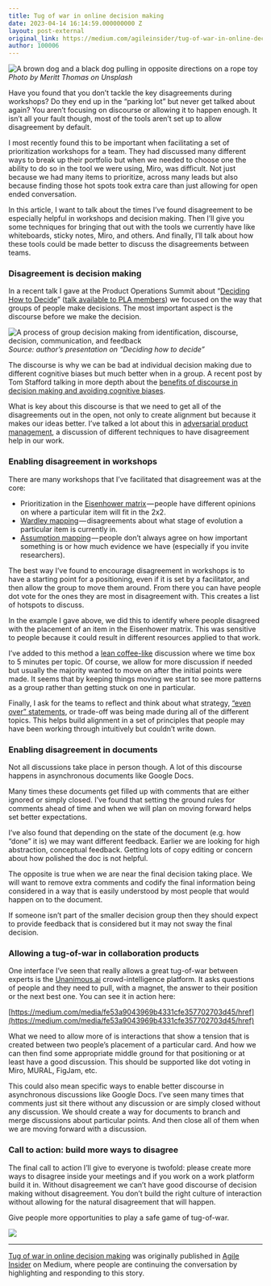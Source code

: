 ```yaml
---
title: Tug of war in online decision making
date: 2023-04-14 16:14:59.000000000 Z
layout: post-external
original_link: https://medium.com/agileinsider/tug-of-war-in-online-decision-making-148439884380?source=rss-ba6349c9c628------2
author: 100006
---
```


![A brown dog and a black dog pulling in opposite directions on a rope toy](https://cdn-images-1.medium.com/max/1024/1*L4cycQ1Qqm2P1tqAu55c3Q.jpeg)
_Photo by Meritt Thomas on Unsplash_

Have you found that you don’t tackle the key disagreements during workshops? Do they end up in the “parking lot” but never get talked about again? You aren’t focusing on discourse or allowing it to happen enough. It isn’t all your fault though, most of the tools aren’t set up to allow disagreement by default.

I most recently found this to be important when facilitating a set of prioritization workshops for a team. They had discussed many different ways to break up their portfolio but when we needed to choose one the ability to do so in the tool we were using, Miro, was difficult. Not just because we had many items to prioritize, across many leads but also because finding those hot spots took extra care than just allowing for open ended conversation.

In this article, I want to talk about the times I’ve found disagreement to be especially helpful in workshops and decision making. Then I’ll give you some techniques for bringing that out with the tools we currently have like whiteboards, sticky notes, Miro, and others. And finally, I’ll talk about how these tools could be made better to discuss the disagreements between teams.

### Disagreement is decision making

In a recent talk I gave at the Product Operations Summit about “[Deciding How to Decide](https://world.productledalliance.com/location/popsnewyork/speaker/chrisbutler)” ([talk available to PLA members](https://www.productledalliance.com/product-operations-summit-new-york-2023-non-members/)) we focused on the way that groups of people make decisions. The most important aspect is the discourse before we make the decision.

![A process of group decision making from identification, discourse, decision, communication, and feedback](https://cdn-images-1.medium.com/max/907/0*Cb-kKO_piVr_0qTl)
_Source: author’s presentation on “Deciding how to decide”_

The discourse is why we can be bad at individual decision making due to different cognitive biases but much better when in a group. A recent post by Tom Stafford talking in more depth about the [benefits of discourse in decision making and avoiding cognitive biases](https://tomstafford.substack.com/p/a-lens-on-the-magic-of-deliberation).

What is key about this discourse is that we need to get all of the disagreements out in the open, not only to create alignment but because it makes our ideas better. I’ve talked a lot about this in [adversarial product management](https://www.youtube.com/watch?v=3kSrJpG4KEE&list=PLTR1CgetbclHfZvNAR8BTCpA5Hz9qFxqf&index=49&ab_channel=ChrisButler), a discussion of different techniques to have disagreement help in our work.

### Enabling disagreement in workshops

There are many workshops that I’ve facilitated that disagreement was at the core:

- Prioritization in the [Eisenhower matrix](https://www.theuncertaintyproject.org/tools/eisenhower-matrix) — people have different opinions on where a particular item will fit in the 2x2.
- [Wardley mapping](https://learnwardleymapping.com/) — disagreements about what stage of evolution a particular item is currently in.
- [Assumption mapping](https://www.strategyzer.com/blog/how-assumptions-mapping-can-focus-your-teams-on-running-experiments-that-matter) — people don’t always agree on how important something is or how much evidence we have (especially if you invite researchers).

The best way I’ve found to encourage disagreement in workshops is to have a starting point for a positioning, even if it is set by a facilitator, and then allow the group to move them around. From there you can have people dot vote for the ones they are most in disagreement with. This creates a list of hotspots to discuss.

In the example I gave above, we did this to identify where people disagreed with the placement of an item in the Eisenhower matrix. This was sensitive to people because it could result in different resources applied to that work.

I’ve added to this method a [lean coffee-like](https://agilecoffee.com/leancoffee/) discussion where we time box to 5 minutes per topic. Of course, we allow for more discussion if needed but usually the majority wanted to move on after the initial points were made. It seems that by keeping things moving we start to see more patterns as a group rather than getting stuck on one in particular.

Finally, I ask for the teams to reflect and think about what strategy, [“even over” statements](https://www.theuncertaintyproject.org/tools/even-over-statements), or trade-off was being made during all of the different topics. This helps build alignment in a set of principles that people may have been working through intuitively but couldn’t write down.

### Enabling disagreement in documents

Not all discussions take place in person though. A lot of this discourse happens in asynchronous documents like Google Docs.

Many times these documents get filled up with comments that are either ignored or simply closed. I’ve found that setting the ground rules for comments ahead of time and when we will plan on moving forward helps set better expectations.

I’ve also found that depending on the state of the document (e.g. how “done” it is) we may want different feedback. Earlier we are looking for high abstraction, conceptual feedback. Getting lots of copy editing or concern about how polished the doc is not helpful.

The opposite is true when we are near the final decision taking place. We will want to remove extra comments and codify the final information being considered in a way that is easily understood by most people that would happen on to the document.

If someone isn’t part of the smaller decision group then they should expect to provide feedback that is considered but it may not sway the final decision.

### Allowing a tug-of-war in collaboration products

One interface I’ve seen that really allows a great tug-of-war between experts is the [Unanimous.ai](https://unanimous.ai/) crowd-intelligence platform. It asks questions of people and they need to pull, with a magnet, the answer to their position or the next best one. You can see it in action here:

[https://medium.com/media/fe53a9043969b4331cfe357702703d45/href](https://medium.com/media/fe53a9043969b4331cfe357702703d45/href)

What we need to allow more of is interactions that show a tension that is created between two people’s placement of a particular card. And how we can then find some appropriate middle ground for that positioning or at least have a good discussion. This should be supported like dot voting in Miro, MURAL, FigJam, etc.

This could also mean specific ways to enable better discourse in asynchronous discussions like Google Docs. I’ve seen many times that comments just sit there without any discussion or are simply closed without any discussion. We should create a way for documents to branch and merge discussions about particular points. And then close all of them when we are moving forward with a discussion.

### Call to action: build more ways to disagree

The final call to action I’ll give to everyone is twofold: please create more ways to disagree inside your meetings and if you work on a work platform build it in. Without disagreement we can’t have good discourse of decision making without disagreement. You don’t build the right culture of interaction without allowing for the natural disagreement that will happen.

Give people more opportunities to play a safe game of tug-of-war.

 ![](https://medium.com/_/stat?event=post.clientViewed&referrerSource=full_rss&postId=148439884380)
* * *

[Tug of war in online decision making](https://medium.com/agileinsider/tug-of-war-in-online-decision-making-148439884380) was originally published in [Agile Insider](https://medium.com/agileinsider) on Medium, where people are continuing the conversation by highlighting and responding to this story.

